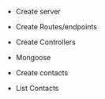 - Create server
- Create Routes/endpoints
- Create Controllers
- Mongoose

- Create contacts
- List Contacts
